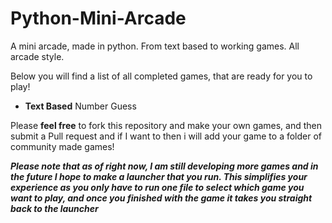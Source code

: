 # Python-Mini-Arcade
A mini arcade, made in python. From text based to working games. All arcade style.

Below you will find a list of all completed games, that are ready for you to play!

- **Text Based** Number Guess

Please **feel free** to fork this repository and make your own games, and then submit a Pull request and if I want to then i will add your game to a folder of community made games!

***Please note that as of right now, I am still developing more games and in the future I hope to make a launcher that you run. This simplifies your experience as you only have to run one file to select which game you want to play, and once you finished with the game it takes you straight back to the launcher***